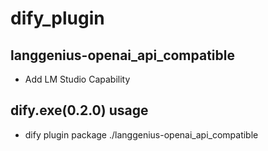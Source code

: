 # dify_plugin
## langgenius-openai_api_compatible
* Add LM Studio Capability
## dify.exe(0.2.0) usage
* dify plugin package ./langgenius-openai_api_compatible